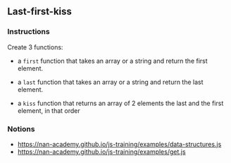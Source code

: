 ## Last-first-kiss

### Instructions

Create 3 functions:

- a `first` function that takes an array or a string
  and return the first element.

- a `last` function that takes an array or a string
  and return the last element.

- a `kiss` function that returns an array of 2 elements
  the last and the first element, in that order


### Notions

- https://nan-academy.github.io/js-training/examples/data-structures.js
- https://nan-academy.github.io/js-training/examples/get.js